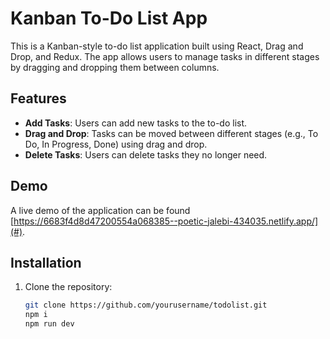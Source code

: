 # Kanban To-Do List App

This is a Kanban-style to-do list application built using React, Drag and Drop, and Redux. The app allows users to manage tasks in different stages by dragging and dropping them between columns.

## Features

- **Add Tasks**: Users can add new tasks to the to-do list.
- **Drag and Drop**: Tasks can be moved between different stages (e.g., To Do, In Progress, Done) using drag and drop.
- **Delete Tasks**: Users can delete tasks they no longer need.

## Demo

A live demo of the application can be found [https://6683f4d8d47200554a068385--poetic-jalebi-434035.netlify.app/](#).

## Installation

1. Clone the repository:
   ```sh
   git clone https://github.com/yourusername/todolist.git
   npm i
   npm run dev
